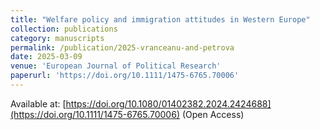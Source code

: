 ```yaml
---
title: "Welfare policy and immigration attitudes in Western Europe"
collection: publications
category: manuscripts
permalink: /publication/2025-vranceanu-and-petrova
date: 2025-03-09
venue: 'European Journal of Political Research'
paperurl: 'https://doi.org/10.1111/1475-6765.70006'
---
```


Available at: [https://doi.org/10.1080/01402382.2024.2424688](https://doi.org/10.1111/1475-6765.70006) (Open Access)
